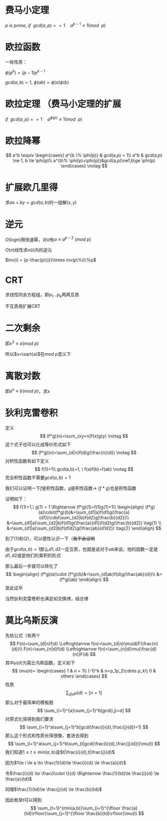 # 费马小定理

$p\ is \ prime,\ if \ \ gcd(a,p) == 1 \quad a^{p-1}\equiv 1(mod \ \ p)$

# 欧拉函数

一些性质：

$\phi(p^k)=(p-1)p^{k-1}$

$gcd(a,b)=1,\ \phi(ab)=\phi(a)\phi(b)$

# 欧拉定理 （费马小定理的扩展

$if \ \ gcd(a,p)==1 \quad a^{\phi(p)}\equiv1(mod \ \ p)$

# 欧拉降幂

$$
a^b \equiv 
\begin{cases}
a^{b \% \phi(p)} & gcd(a,p) = 1\\
a^b & gcd(a,p) \ne 1, b \le \phi(p)\\
a^{b\% \phi(p)+\phi(p)}&gcd(a,p)\ne1,b\ge \phi(p)
\end{cases} \notag
$$

# 扩展欧几里得

求$ax+by=gcd(a,b)$的一组解$(x,y)$

# 逆元

$O(logn)$用快速幂，对$a$有$a\equiv a^{p-2} \ (mod\ p)$

$O(n)$线性求$n$以内的逆元

$inv(i) = (p-\frac{p}{i})\times inv(p\%i)\%p$

# CRT

求线性同余方程组，即$p_1 \dots p_k$两两互质

不互质用扩展CRT

# 二次剩余

即$x^2\equiv a(mod \ p)$

所以$x=\sqrt{a}$在$mod \ p$意义下

# 离散对数

即$a^x\equiv b(mod \ p)$，求$x$

# 狄利克雷卷积

定义
$$
(f*g)(n)=\sum_{xy=n}f(x)g(y) \notag
$$
这个式子也可以化成等价形式如下
$$
(f*g)(n)=\sum_{d|n}f(d)g(\frac{n}{d}) \notag
$$
对积性函数有如下定义
$$
f(1)=1\\
gcd(a,b)=1, \ f(a)f(b)=f(ab) \notag
$$
完全积性函数不需要$gcd(a,b)=1$

我们可以证明一下$f$是积性函数，$g$是积性函数$\to\ (f*g)$也是积性函数

证明如下：
$$
f(1)=1,\ g(1) = 1 \Rightarrow (f*g)(1)=f(1)g(1)=1\\
\begin{align} 
(f*g)(a)\cdot(f*g)(b)&=\sum_{d1|a}f(d1)g(\frac{a}{d1})\cdot\sum_{d2|b}f(d2)g(\frac{b}{d2})\\
&=\sum_{d1|a}\sum_{d2|b}f(d1)g(\frac{a}{d1})f(d2)g(\frac{b}{d2}) \tag{1} \\
&=\sum_{d1|a}\sum_{d2|b}f(d1d2)g(\frac{ab}{d1d2}) \tag{2}
\end{align} 
$$

到了(1)和(2)，可以感性认识一下（~~我不会证明~~

由于$gcd(a,b)=1$那么$d1,d2$一定互质，也就是说对于$ab$来说，他的因数一定是$d1,d2$或是他们的乘积的形式

那么最后一步就可以转化了
$$
\begin{align}
(f*g)(a)\cdot (f*g)(b)&=\sum_{d|ab}f(d)g(\frac{ab}{d})\\
&=(f*g)(ab)
\end{align}
$$
至此证毕

当然狄利克雷卷积也满足如交换律，结合律

# 莫比乌斯反演

先给公式（有两个
$$
F(n)=\sum_{d|n}f(d) \Leftrightarrow f(n)=\sum_{d|n}\mu(d)F(\frac{n}{d})\\
F(n)=\sum_{n|d}f(d) \Leftrightarrow f(n)=\sum_{n|d}\mu(\frac{d}{n})F(d)
$$
其中$\mu(d)$为莫比乌斯函数，定义如下
$$
\mu(n)=
\begin{cases}
1 & n = 1\\
(-1)^k & n=p_1p_2\cdots p_k\\
0 & others
\end{cases}
$$
性质
$$
\sum_{d|n}\mu(d)=[n=1]
$$
那么对于最简单的模板题
$$
\sum_{i=1}^{a}\sum_{j=1}^b[gcd(i,j)=d]
$$
对原式化简得到我们要求
$$
\sum_{i=1}^a\sum_{j=1}^b[gcd(\frac{i}{d},\frac{j}{d})=1]
$$
那么这个形式和性质长得很像，套进去得到
$$
\sum_{i=1}^a\sum_{j=1}^b\sum_{t|gcd(\frac{i}{d},\frac{j}{d})}\mu(t)
$$
我们知道$1\le t \le min(a,b)$且$t|\frac{i}{d},t|\frac{j}{d}$

因为$1\le i \le a \to \frac{1}{d}\le \frac{i}{d} \le \frac{a}{d}$

令$\frac{i}{d} \to \frac{i\cdot t}{d} \Rightarrow \frac{1}{td}\le \frac{i}{d} \le \frac{a}{td}$

同理$\frac{1}{td}\le \frac{j}{d} \le \frac{b}{td}$

因此枚举$t$可以得到
$$
\sum_{t=1}^{min(a,b)}\sum_{i=1}^{\lfloor \frac{a}{td}\rfloor}\sum_{j=1}^{\lfloor \frac{b}{td}\rfloor}\mu(t)
$$
